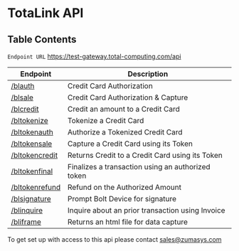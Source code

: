 # TotaLink API

<PageHeader />

## Table Contents
`Endpoint URL` https://test-gateway.total-computing.com/api

| Endpoint                                       | Description                                                                |
| ---------------------------------------------- | -------------------------------------------------------------------------- |
| [/blauth](./BLAUTH/README.md)          | Credit Card Authorization                                                           |
| [/blsale](./BLSALE/README.md)                   | Credit Card Authorization & Capture                                        |
| [/blcredit](./BLCREDIT/README.md)               | Credit an amount to a Credit Card                                          |
| [/bltokenize](./BLTOKENIZE/README.md)           | Tokenize a Credit Card                                                        |
| [/bltokenauth](./BLTOKENAUTH/README.md)           | Authorize a Tokenized Credit Card                                        |
| [/bltokensale](./BLTOKENSALE/README.md)           | Capture a Credit Card using its Token                                    |
| [/bltokencredit](./BLTOKENCREDIT/README.md)               | Returns Credit to a Credit Card using its Token                   |
| [/bltokenfinal](./BLTOKENFINAL/README.md)               |  Finalizes a transaction using an authorized token                                                             |
| [/bltokenrefund](./BLTOKENREFUND/README.md)     | Refund on the Authorized Amount                                                                   |
| [/blsignature](./BLSIGNATURE/README.md) |Prompt Bolt Device for signature                                               |
| [/blinquire](./BLINQUIRE/README.md)               | Inquire about an prior transaction using Invoice                         |
| [/bliframe](./BLIFRAME/README.md)                 | Returns an html file for data capture                                    |

To get set up with access to this api please contact <sales@zumasys.com>